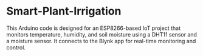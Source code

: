 # Smart-Plant-Irrigation
This Arduino code is designed for an ESP8266-based IoT project that monitors temperature, humidity, and soil moisture using a DHT11 sensor and a moisture sensor. It connects to the Blynk app for real-time monitoring and control.

